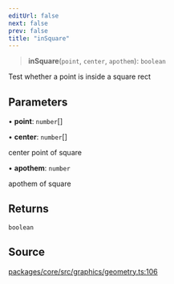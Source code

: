 ```yaml
---
editUrl: false
next: false
prev: false
title: "inSquare"
---
```


> **inSquare**(`point`, `center`, `apothem`): `boolean`

Test whether a point is inside a square rect

## Parameters

• **point**: `number`[]

• **center**: `number`[]

center point of square

• **apothem**: `number`

apothem of square

## Returns

`boolean`

## Source

[packages/core/src/graphics/geometry.ts:106](https://github.com/dgmjs/dgmjs/blob/main/packages/core/src/graphics/geometry.ts#L106)

